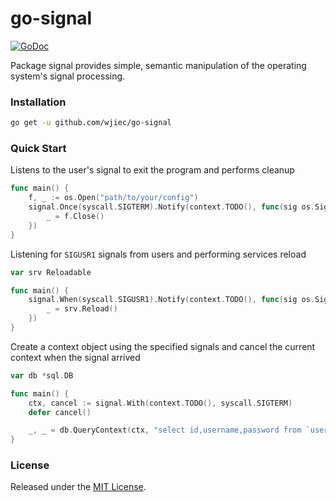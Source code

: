 # go-signal
[![GoDoc](https://godoc.org/github.com/wjiec/go-signal?status.svg)](https://godoc.org/github.com/wjiec/go-signal)

Package signal provides simple, semantic manipulation of the operating system's signal processing.


### Installation

```bash
go get -u github.com/wjiec/go-signal
```


### Quick Start

Listens to the user's signal to exit the program and performs cleanup
```go
func main() {
	f, _ := os.Open("path/to/your/config")
	signal.Once(syscall.SIGTERM).Notify(context.TODO(), func(sig os.Signal) {
		_ = f.Close()
	})
}
```

Listening for `SIGUSR1` signals from users and performing services reload
```go
var srv Reloadable

func main() {
	signal.When(syscall.SIGUSR1).Notify(context.TODO(), func(sig os.Signal) {
		_ = srv.Reload()
	})
}
```

Create a context object using the specified signals and cancel the current context when the signal arrived
```go
var db *sql.DB

func main() {
	ctx, cancel := signal.With(context.TODO(), syscall.SIGTERM)
	defer cancel()

	_, _ = db.QueryContext(ctx, "select id,username,password from `user`")
}
```


### License

Released under the [MIT License](LICENSE).
